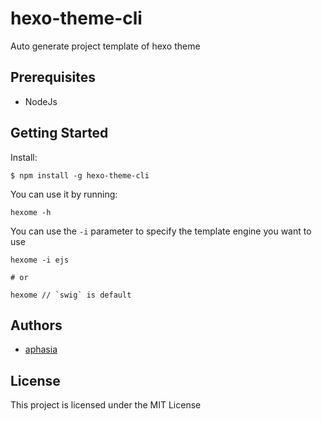 # hexo-theme-cli

Auto generate project template of hexo theme

## Prerequisites

- NodeJs


## Getting Started

Install:

```
$ npm install -g hexo-theme-cli
```

You can use it by running:

```
hexome -h
```

You can use the `-i` parameter to specify the template engine you want to use 

```
hexome -i ejs

# or

hexome // `swig` is default
```

## Authors

- [aphasia](https://github.com/alphawq)

## License

This project is licensed under the MIT License
